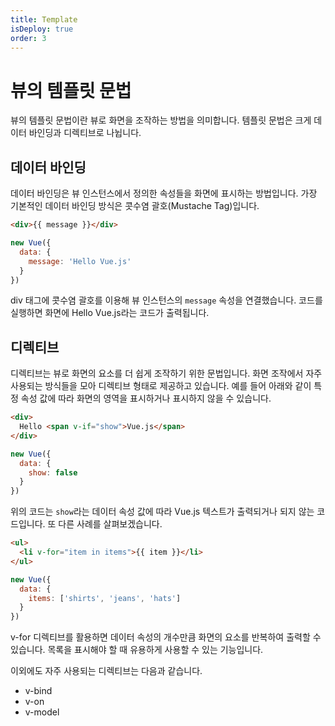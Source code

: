 ```yaml
---
title: Template
isDeploy: true
order: 3
---
```


# 뷰의 템플릿 문법

뷰의 템플릿 문법이란 뷰로 화면을 조작하는 방법을 의미합니다. 템플릿 문법은 크게 데이터 바인딩과 디렉티브로 나뉩니다.

## 데이터 바인딩

데이터 바인딩은 뷰 인스턴스에서 정의한 속성들을 화면에 표시하는 방법입니다. 가장 기본적인 데이터 바인딩 방식은 콧수염 괄호(Mustache Tag)입니다.

```html
<div>{{ message }}</div>
```

```js
new Vue({
  data: {
    message: 'Hello Vue.js'
  }
})
```

div 태그에 콧수염 괄호를 이용해 뷰 인스턴스의 `message` 속성을 연결했습니다. 코드를 실행하면 화면에 Hello Vue.js라는 코드가 출력됩니다.

## 디렉티브

디렉티브는 뷰로 화면의 요소를 더 쉽게 조작하기 위한 문법입니다. 화면 조작에서 자주 사용되는 방식들을 모아 디렉티브 형태로 제공하고 있습니다. 예를 들어 아래와 같이 특정 속성 값에 따라 화면의 영역을 표시하거나 표시하지 않을 수 있습니다.

```html
<div>
  Hello <span v-if="show">Vue.js</span>
</div>
```

```js
new Vue({
  data: {
    show: false
  }
})
```

위의 코드는 `show`라는 데이터 속성 값에 따라 Vue.js 텍스트가 출력되거나 되지 않는 코드입니다. 또 다른 사례를 살펴보겠습니다.

```html
<ul>
  <li v-for="item in items">{{ item }}</li>
</ul>
```

```js
new Vue({
  data: {
    items: ['shirts', 'jeans', 'hats']
  }
})
```

v-for 디렉티브를 활용하면 데이터 속성의 개수만큼 화면의 요소를 반복하여 출력할 수 있습니다. 목록을 표시해야 할 때 유용하게 사용할 수 있는 기능입니다.

이외에도 자주 사용되는 디렉티브는 다음과 같습니다.

- v-bind
- v-on
- v-model